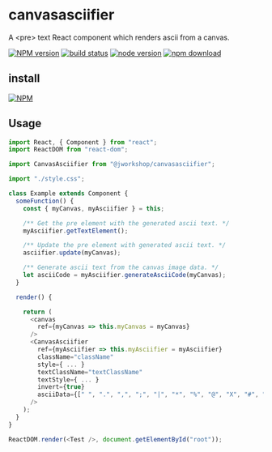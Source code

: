 # canvasasciifier

A \<pre\> text React component which renders ascii from a canvas.

[![NPM version][npm-image]][npm-url]
[![build status][travis-image]][travis-url]
[![node version][node-image]][node-url]
[![npm download][download-image]][download-url]

[npm-image]: http://img.shields.io/npm/v/@jworkshop/canvasasciifier.svg
[npm-url]: http://npmjs.org/package/@jworkshop/canvasasciifier
[travis-image]: https://img.shields.io/travis/JWorkshop/canvasasciifier.svg
[travis-url]: https://travis-ci.org/JWorkshop/canvasasciifier
[node-image]: https://img.shields.io/badge/node.js-%3E=_0.10-green.svg
[node-url]: http://nodejs.org/download/
[download-image]: https://img.shields.io/npm/dm/@jworkshop/canvasasciifier.svg
[download-url]: https://npmjs.org/package/@jworkshop/canvasasciifier

## install

[![NPM](https://nodei.co/npm/@jworkshop/canvasasciifier.png)](https://nodei.co/npm/@jworkshop/canvasasciifier)

## Usage

```javascript
import React, { Component } from "react";
import ReactDOM from "react-dom";

import CanvasAsciifier from "@jworkshop/canvasasciifier";

import "./style.css";

class Example extends Component {
  someFunction() {
    const { myCanvas, myAsciifier } = this;

    /** Get the pre element with the generated ascii text. */
    myAsciifier.getTextElement();

    /** Update the pre element with generated ascii text. */
    asciifier.update(myCanvas);

    /** Generate ascii text from the canvas image data. */
    let asciiCode = myAsciifier.generateAsciiCode(myCanvas);
  }

  render() {

    return (
      <canvas
        ref={myCanvas => this.myCanvas = myCanvas}
      />
      <CanvasAsciifier
        ref={myAsciifier => this.myAsciifier = myAsciifier}
        className="className"
        style={ ... }
        textClassName="textClassName"
        textStyle={ ... }
        invert={true}
        asciiData={[" ", ".", ",", ";", "|", "*", "%", "@", "X", "#", "W", "M"]}
      />
    );
  }
}

ReactDOM.render(<Test />, document.getElementById("root"));
```
